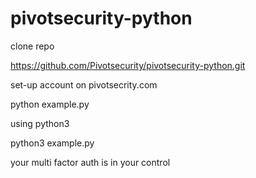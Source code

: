 # pivotsecurity-python

clone repo

https://github.com/Pivotsecurity/pivotsecurity-python.git

set-up account on pivotsecrity.com


python example.py

using python3

python3 example.py

your multi factor auth is in your control